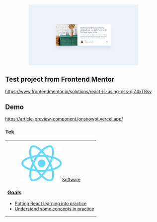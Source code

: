 <p align="center">
  <img src="https://github.com/jonsnowpt/articlePreviewComponent/blob/main/src/assets/frontendmentor_project-min.jpg" alt="Frontend Mentor Project 1" width="70%" />
</p>

## Test project from Frontend Mentor

https://www.frontendmentor.io/solutions/react-js-using-css-qiZ4xTBsy


## Demo

https://article-preview-component.jonsnowpt.vercel.app/

### Tek

<table>
  <tr>
    <td valign="top" border="0px">
     <p align="center">
      <a href="https://reactjs.org/">
        <img src="https://github.com/jonsnowpt/articlePreviewComponent/blob/main/src/assets/1280px-React-icon.svg" align="center/>
      </a>
      <br/><br/>
      <span>React</span>
      </p>
    </td>
  </tr>
 </table>


### Software


### Goals

- Putting React learning into practice
- Understand some concepts in practice
